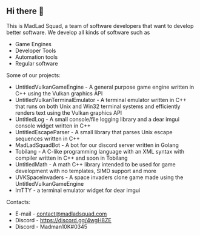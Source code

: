 ## Hi there 👋
This is MadLad Squad, a team of software developers that want to develop better software. We develop all kinds of software such as
- Game Engines
- Developer Tools
- Automation tools
- Regular software

Some of our projects:
- UntitledVulkanGameEngine - A general purpose game engine written in C++ using the Vulkan graphics API
- UntitledVulkanTerminalEmulator - A terminal emulator written in C++ that runs on both Unix and Win32 terminal systems and efficiently renders text using the Vulkan graphics API
- UntitledLog - A small console/file logging library and a dear imgui console widget written in C++
- UntitledEscapeParser - A small library that parses Unix escape sequences written in C++
- MadLadSquadBot - A bot for our discord server written in Golang
- Tobilang - A C-like programming language with an XML syntax with compiler written in C++ and soon in Tobilang
- UntitledMath - A math C++ library intended to be used for game development with no templates, SIMD support and more
- UVKSpaceInvaders - A space invaders clone game made using the UntitledVulkanGameEngine
- ImTTY - a terminal emulator widget for dear imgui

Contacts:
- E-mail - contact@madladsquad.com
- Discord - <https://discord.gg/4wgH8ZE>
- Discord - Madman10K#0345
